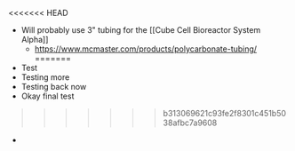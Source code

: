 <<<<<<< HEAD
- Will probably use 3" tubing for the [[Cube Cell Bioreactor System Alpha]]
	- https://www.mcmaster.com/products/polycarbonate-tubing/
=======
- Test
- Testing more
- Testing back now
- Okay final test
>>>>>>> b313069621c93fe2f8301c451b5038afbc7a9608
-